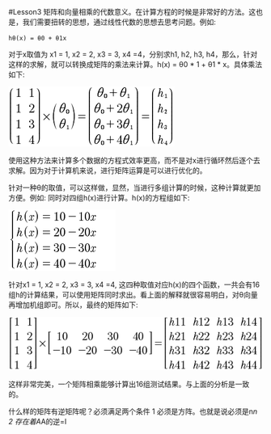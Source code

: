 #Lesson3
矩阵和向量相乘的代数意义。在计算方程的时候是非常好的方法。这也是，我们需要扭转的思想，通过线性代数的思想去思考问题。例如:

	hθ(x) = θ0 + θ1x
	
对于x取值为 x1 = 1, x2 = 2, x3 = 3, x4 =4，分别求h1, h2, h3, h4，那么，针对这样的求解，就可以转换成矩阵的乘法来计算。h(x) = θ0 * 1 + θ1 * x。具体乘法如下:

![](../../res/quant/h.png)

使用这种方法来计算多个数据的方程式效率更高，而不是对x进行循环然后逐个去求解。因为对于计算机来说，进行矩阵运算是可以进行优化的。

针对一种θ的取值，可以这样做，显然，当进行多组计算的时候，这种计算就更加方便。例如:
同时对四组h(x)进行计算。h(x)的方程组如下:

![](../../res/quant/h2.png)

针对x1 = 1, x2 = 2, x3 = 3, x4 =4, 这四种取值对应h(x)的四个函数，一共会有16组h的计算结果，可以使用矩阵同时求出。看上面的解释就很容易明白，对θ向量再增加机组即可。所以，最终的矩阵如下:


![](../../res/quant/h3.png)

这样非常完美，一个矩阵相乘能够计算出16组测试结果。与上面的分析是一致的。

什么样的矩阵有逆矩阵呢？必须满足两个条件 1 必须是方阵。也就是说必须是n*n 2 存在着A*A的逆=I